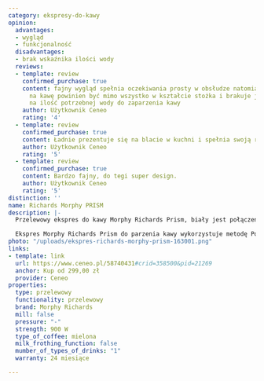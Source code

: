 ```yaml
---
category: ekspresy-do-kawy
opinion:
  advantages:
  - wygląd
  - funkcjonalność
  disadvantages:
  - brak wskaźnika ilości wody
  reviews:
  - template: review
    confirmed_purchase: true
    content: fajny wygląd spełnia oczekiwania prosty w obsłudze natomiast koszyczek
      na kawę powinien być mimo wszystko w kształcie stożka i brakuje jednak miarki
      na ilość potrzebnej wody do zaparzenia kawy
    author: Użytkownik Ceneo
    rating: '4'
  - template: review
    confirmed_purchase: true
    content: Ładnie prezentuje się na blacie w kuchni i spełnia swoją rolę.
    author: Użytkownik Ceneo
    rating: '5'
  - template: review
    confirmed_purchase: true
    content: Bardzo fajny, do tegi super design.
    author: Użytkownik Ceneo
    rating: '5'
distinction: ''
name: Richards Morphy PRISM
description: |-
  Przelewowy ekspres do kawy Morphy Richards Prism, biały jest połączeniem funkcjonalnego i intuicyjnego sprzętu o nowoczesnym designie z wyśmienitym smakiem parzonej kawy najwyższej jakości. Posiada funkcję opóźnionego parzenia, doskonale podtrzymuje ciepło. Wyłącza się samoczynnie po 30 minutach od ostatniego użytku, oszczędzając zużycie energii.

  Ekspres Morphy Richards Prism do parzenia kawy wykorzystuje metodę Pour Over. Urządzenie rozpoczyna proces od dolania małej ilości wody do kawy znajdującej się w filtrze, co pozwala na uzyskanie optymalnej intensywności smaku. U góry ekspresu znajduje się łatwy w obsłudze, nowoczesny wyświetlacz, dzięki któremu użytkownik może zdecydować o stopniu intensywności kawy, wybierając jeden z trzech dostępnych poziomów. System podtrzymania ciepła zachowuje optymalną temperaturę napoju kawowego do 30 minut od momentu zaparzenia. Funkcja mycia automatycznego pomaga utrzymać czystość.
photo: "/uploads/ekspres-richards-morphy-prism-163001.png"
links:
- template: link
  url: https://www.ceneo.pl/58740431#crid=358500&pid=21269
  anchor: Kup od 299,00 zł
  provider: Ceneo
properties:
  type: przelewowy
  functionality: przelewowy
  brand: Morphy Richards
  mill: false
  pressure: "-"
  strength: 900 W
  type_of_coffee: mielona
  milk_frothing_function: false
  mumber_of_types_of_drinks: "1"
  warranty: 24 miesiące

---
```

